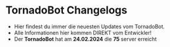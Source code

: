 # TornadoBot Changelogs

- Hier findest du immer die neuesten Updates vom TornadoBot.
- Alle Informationen hier kommen DIREKT vom Entwickler!
- Der **TornadoBot** hat am **24.02.2024** die **75** server erreicht
